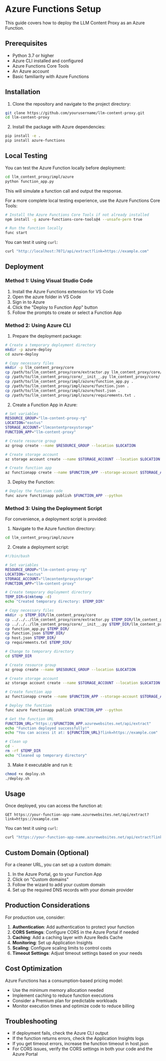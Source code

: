 # Azure Functions Setup

This guide covers how to deploy the LLM Content Proxy as an Azure Function.

## Prerequisites

- Python 3.7 or higher
- Azure CLI installed and configured
- Azure Functions Core Tools
- An Azure account
- Basic familiarity with Azure Functions

## Installation

1. Clone the repository and navigate to the project directory:

```bash
git clone https://github.com/yourusername/llm-content-proxy.git
cd llm-content-proxy
```

2. Install the package with Azure dependencies:

```bash
pip install -e .
pip install azure-functions
```

## Local Testing

You can test the Azure Function locally before deployment:

```bash
cd llm_content_proxy/impl/azure
python function_app.py
```

This will simulate a function call and output the response.

For a more complete local testing experience, use the Azure Functions Core Tools:

```bash
# Install the Azure Functions Core Tools if not already installed
npm install -g azure-functions-core-tools@4 --unsafe-perm true

# Run the function locally
func start
```

You can test it using `curl`:

```bash
curl "http://localhost:7071/api/extract?link=https://example.com"
```

## Deployment

### Method 1: Using Visual Studio Code

1. Install the Azure Functions extension for VS Code
2. Open the azure folder in VS Code
3. Sign in to Azure
4. Click the "Deploy to Function App" button
5. Follow the prompts to create or select a Function App

### Method 2: Using Azure CLI

1. Prepare the deployment package:

```bash
# Create a temporary deployment directory
mkdir -p azure-deploy
cd azure-deploy

# Copy necessary files
mkdir -p llm_content_proxy/core
cp /path/to/llm_content_proxy/core/extractor.py llm_content_proxy/core/
cp /path/to/llm_content_proxy/core/__init__.py llm_content_proxy/core/
cp /path/to/llm_content_proxy/impl/azure/function_app.py .
cp /path/to/llm_content_proxy/impl/azure/function.json .
cp /path/to/llm_content_proxy/impl/azure/host.json .
cp /path/to/llm_content_proxy/impl/azure/requirements.txt .
```

2. Create a Function App in Azure:

```bash
# Set variables
RESOURCE_GROUP="llm-content-proxy-rg"
LOCATION="eastus"
STORAGE_ACCOUNT="llmcontentproxystorage"
FUNCTION_APP="llm-content-proxy"

# Create resource group
az group create --name $RESOURCE_GROUP --location $LOCATION

# Create storage account
az storage account create --name $STORAGE_ACCOUNT --location $LOCATION --resource-group $RESOURCE_GROUP --sku Standard_LRS

# Create function app
az functionapp create --name $FUNCTION_APP --storage-account $STORAGE_ACCOUNT --consumption-plan-location $LOCATION --resource-group $RESOURCE_GROUP --runtime python --runtime-version 3.9 --functions-version 4
```

3. Deploy the Function:

```bash
# Deploy the function code
func azure functionapp publish $FUNCTION_APP --python
```

### Method 3: Using the Deployment Script

For convenience, a deployment script is provided:

1. Navigate to the Azure function directory:

```bash
cd llm_content_proxy/impl/azure
```

2. Create a deployment script:

```bash
#!/bin/bash

# Set variables
RESOURCE_GROUP="llm-content-proxy-rg"
LOCATION="eastus"
STORAGE_ACCOUNT="llmcontentproxystorage"
FUNCTION_APP="llm-content-proxy"

# Create temporary deployment directory
TEMP_DIR=$(mktemp -d)
echo "Created temporary directory: $TEMP_DIR"

# Copy necessary files
mkdir -p $TEMP_DIR/llm_content_proxy/core
cp ../../../llm_content_proxy/core/extractor.py $TEMP_DIR/llm_content_proxy/core/
cp ../../../llm_content_proxy/core/__init__.py $TEMP_DIR/llm_content_proxy/core/
cp function_app.py $TEMP_DIR/
cp function.json $TEMP_DIR/
cp host.json $TEMP_DIR/
cp requirements.txt $TEMP_DIR/

# Change to temporary directory
cd $TEMP_DIR

# Create resource group
az group create --name $RESOURCE_GROUP --location $LOCATION

# Create storage account
az storage account create --name $STORAGE_ACCOUNT --location $LOCATION --resource-group $RESOURCE_GROUP --sku Standard_LRS

# Create function app
az functionapp create --name $FUNCTION_APP --storage-account $STORAGE_ACCOUNT --consumption-plan-location $LOCATION --resource-group $RESOURCE_GROUP --runtime python --runtime-version 3.9 --functions-version 4

# Deploy the function
func azure functionapp publish $FUNCTION_APP --python

# Get the function URL
FUNCTION_URL="https://$FUNCTION_APP.azurewebsites.net/api/extract"
echo "Function deployed successfully!"
echo "You can access it at: ${FUNCTION_URL}?link=https://example.com"

# Clean up
cd -
rm -rf $TEMP_DIR
echo "Cleaned up temporary directory"
```

3. Make it executable and run it:

```bash
chmod +x deploy.sh
./deploy.sh
```

## Usage

Once deployed, you can access the function at:

```
GET https://your-function-app-name.azurewebsites.net/api/extract?link=https://example.com
```

You can test it using `curl`:

```bash
curl "https://your-function-app-name.azurewebsites.net/api/extract?link=https://example.com"
```

## Custom Domain (Optional)

For a cleaner URL, you can set up a custom domain:

1. In the Azure Portal, go to your Function App
2. Click on "Custom domains"
3. Follow the wizard to add your custom domain
4. Set up the required DNS records with your domain provider

## Production Considerations

For production use, consider:

1. **Authentication**: Add authentication to protect your function
2. **CORS Settings**: Configure CORS in the Azure Portal if needed
3. **Caching**: Add a caching layer with Azure Redis Cache
4. **Monitoring**: Set up Application Insights
5. **Scaling**: Configure scaling limits to control costs
6. **Timeout Settings**: Adjust timeout settings based on your needs

## Cost Optimization

Azure Functions has a consumption-based pricing model:

- Use the minimum memory allocation needed
- Implement caching to reduce function executions
- Consider a Premium plan for predictable workloads
- Monitor execution times and optimize code to reduce billing

## Troubleshooting

- If deployment fails, check the Azure CLI output
- If the function returns errors, check the Application Insights logs
- If you get timeout errors, increase the function timeout in host.json
- For CORS issues, verify the CORS settings in both your code and the Azure Portal